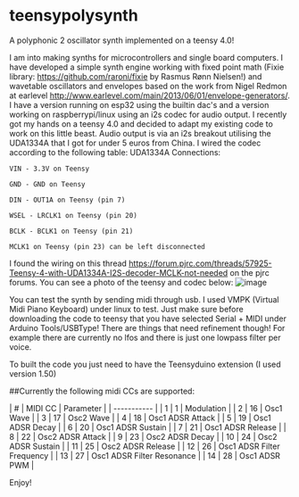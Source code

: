 # teensypolysynth
A polyphonic 2 oscillator synth implemented on a teensy 4.0!

I am into making synths for microcontrollers and single board computers. I have developed a simple synth engine working with fixed point math (Fixie library: https://github.com/raroni/fixie by Rasmus Rønn Nielsen!) and wavetable oscillators and envelopes based on the work from Nigel Redmon at earlevel http://www.earlevel.com/main/2013/06/01/envelope-generators/. I have a version running on esp32 using the builtin dac's and a version working on raspberrypi/linux using an i2s codec for audio output. I recently got my hands on a teensy 4.0 and decided to adapt my existing code to work on this little beast. Audio output is via an i2s breakout utilising the UDA1334A that I got for under 5 euros from China. I wired the codec according to the following table:
  UDA1334A Connections:
  
    VIN - 3.3V on Teensy
    
    GND - GND on Teensy
    
    DIN - OUT1A on Teensy (pin 7)
    
    WSEL - LRCLK1 on Teensy (pin 20)
    
    BCLK - BCLK1 on Teensy (pin 21)
    
    MCLK1 on Teensy (pin 23) can be left disconnected
    
I found the wiring on this thread https://forum.pjrc.com/threads/57925-Teensy-4-with-UDA1334A-I2S-decoder-MCLK-not-needed
on the pjrc forums. You can see a photo of the teensy and codec below:
![image](https://raw.githubusercontent.com/bokontep/teensypolysynth/master/images/IMG_20200206_143354.jpg)

You can test the synth by sending midi through usb. I used VMPK (Virtual Midi Piano Keyboard) under linux to test. Just make sure before downloading the code to teensy that you have selected Serial + MIDI under Arduino Tools/USBType!
There are things that need refinement though!
For example there are currently no lfos and there is just one lowpass filter per voice.

To built the code you just need to have the Teensyduino extension (I used version 1.50)

##Currently the following midi CCs are supported:

| # | MIDI CC | Parameter |
| ----------- |
| 1 | 1 | Modulation |
| 2 | 16 | Osc1 Wave |
| 3 | 17 | Osc2 Wave |
| 4 | 18 | Osc1 ADSR Attack |
| 5 | 19 | Osc1 ADSR Decay |
| 6 | 20 | Osc1 ADSR Sustain |
| 7 | 21 | Osc1 ADSR Release |
| 8 | 22 | Osc2 ADSR Attack |
| 9 | 23 | Osc2 ADSR Decay |
| 10 | 24 | Osc2 ADSR Sustain |
| 11 | 25 | Osc2 ADSR Release |
| 12 | 26 | Osc1 ADSR Filter Frequency |
| 13 | 27 | Osc1 ADSR Filter Resonance |
| 14 | 28 | Osc1 ADSR PWM |

Enjoy!
